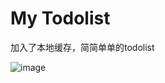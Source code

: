 # My Todolist

加入了本地缓存，简简单单的todolist

![image](https://user-images.githubusercontent.com/38783050/120758667-b16b9d80-c544-11eb-8c5a-33fdab33fd04.png)
